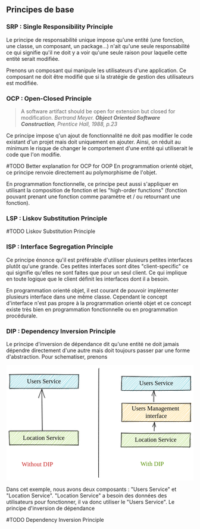## Principes de base

### SRP : Single Responsibility Principle

Le principe de responsabilité unique impose qu'une entité (une fonction, une classe, un composant, un package...) n'ait qu'une seule responsabilité ce qui signifie qu'il ne doit y a voir qu'une seule raison pour laquelle cette entité serait modifiée. 

Prenons un composant qui manipule les utilisateurs d'une application. Ce composant ne doit être modifié que si la stratégie de gestion des utilisateurs est modifiée. 

### OCP : Open-Closed Principle
> A software artifact should be open for extension but closed for modification.
*Bertrand Meyer. __Object Oriented Software Construction__, Prentice Hall, 1988, p.23*

Ce principe impose q'un ajout de fonctionnalité ne doit pas modifier le code existant d'un projet mais doit uniquement en ajouter. Ainsi, on réduit au minimum le risque de changer le comportement d'une entité qui utiliserait le code que l'on modifie. 

#TODO Better explanation for OCP for OOP
En programmation orienté objet, ce principe renvoie directement au polymorphisme de l'objet. 

En programmation fonctionnelle, ce principe peut aussi s'appliquer en utilisant la composition de fonction et les "high-order functions" (fonction pouvant prenant une fonction comme paramètre et / ou retournant une fonction).



### LSP : Liskov Substitution Principle
#TODO Liskov Substitution Principle
### ISP : Interface Segregation Principle
Ce principe énonce qu'il est préférable d'utiliser plusieurs petites interfaces plutôt qu'une grande. Ces petites interfaces sont dites "client-specific" ce qui signifie qu'elles ne sont faites que pour un seul client. Ce qui implique en toute logique que le client définit les interfaces dont il a besoin. 

En programmation orienté objet, il est courant de pouvoir implémenter plusieurs interface dans une  même classe. Cependant le concept d'interface n'est pas propre à la programmation orienté objet et ce concept existe très bien en programmation fonctionnelle ou en programmation procédurale. 

### DIP : Dependency Inversion Principle
Le principe d'inversion de dépendance dit qu'une entité ne doit jamais dépendre directement d'une autre mais doit toujours passer par une forme d'abstraction. Pour schematiser, prenons 

<svg version="1.1" xmlns="http://www.w3.org/2000/svg" viewBox="0 0 612 377.1996585551649" width="612" height="377.1996585551649">
  <!-- svg-source:excalidraw -->
  
  <defs>
    <style>
      @font-face {
        font-family: "Virgil";
        src: url("https://excalidraw.com/Virgil.woff2");
      }
      @font-face {
        font-family: "Cascadia";
        src: url("https://excalidraw.com/Cascadia.woff2");
      }
    </style>
  </defs>
  <rect x="0" y="0" width="612" height="377.1996585551649" fill="#ffffff"></rect><g stroke-linecap="round" transform="translate(10.5 31.214485467225245) rotate(0 112.5 22.5)"><path d="M0 0 C0 0, 0 0, 0 0 M0 0 C0 0, 0 0, 0 0 M-0.56 6.87 C1.7 4.19, 2.56 3.5, 5.41 -0.14 M-0.12 6.13 C1.67 3.83, 3.29 1.75, 4.74 -0.01 M1.3 10.94 C3.61 7.59, 5.91 5.08, 9.66 -0.02 M-0.38 12.67 C3.74 8.11, 7.74 3.89, 9.89 0.73 M0.24 19.63 C6.52 10.5, 11.87 6.04, 13.67 -0.34 M-0.9 18.86 C3.04 13.82, 8.11 8.32, 16.51 1.22 M2.15 25.64 C4.14 18.96, 11.88 12.7, 20.58 0.85 M0.24 24.08 C4.86 19.72, 8.18 13.44, 21.94 -0.53 M-1.29 31.97 C3.79 25.43, 11.1 18.68, 26.17 1.39 M0.94 30.27 C5.87 22.94, 11.68 16.64, 26.32 -0.71 M1.64 38.18 C8.63 27.79, 15.85 17.49, 31.47 -0.43 M0.27 37.16 C12.47 21.95, 25.45 7.27, 31.14 -0.42 M-1.43 41.84 C15.41 26.81, 26.91 11.02, 36.91 1.63 M1.06 43.51 C9.93 31.07, 20.72 18.09, 37.49 0.28 M0.61 47.93 C18.62 30.66, 32.96 11.26, 41.06 -0.87 M1.63 46.88 C11.94 35.97, 21.07 24.28, 42.08 -0.82 M5.88 46.05 C16.26 37.44, 27.27 25.45, 46.96 0.51 M6.51 46.14 C22.28 29.28, 36.68 12.89, 47.64 -0.33 M13.87 46.4 C26.8 31.58, 42.39 15.66, 52.95 0.37 M12.9 45.85 C24.72 31.86, 37.4 16.31, 52.96 -0.47 M15.52 48.85 C24.76 35.73, 34.84 27.44, 58.98 -0.96 M17.95 46.66 C26.35 36.14, 36.16 26.91, 57.31 0.75 M23.47 46.5 C33.65 34.21, 47.15 20.17, 65.42 -0.06 M23.16 47.14 C32.15 34.8, 42.84 24.42, 64.42 0.23 M27.7 47.3 C40.68 33.37, 49.6 22.57, 67.35 1.06 M27.13 46.84 C44.73 28.31, 60.9 9.59, 68.95 -0.34 M35.64 46.22 C42.26 33.62, 55.46 24.34, 73.41 0.37 M33.91 46.8 C43.28 36.47, 50.4 26.15, 74.48 0.19 M40.54 46.77 C48.15 33.39, 61.72 22.16, 80.07 -0.74 M38.47 46.31 C55.43 29.31, 71.09 10.21, 79.95 0.34 M46.25 48.36 C61.54 28.1, 74.13 9.3, 86.49 0.01 M43.62 46.72 C57.48 30.48, 73.17 13.98, 85.64 0.66 M47.53 47.78 C60.37 36.61, 69.06 24.13, 88.8 1.18 M49.52 46.24 C62.43 31.93, 72.81 18.17, 89.62 -0.4 M54.85 46.59 C68.19 34.34, 78.09 17.68, 94.91 -0.93 M54.65 45.64 C67.03 32.94, 78.67 19.89, 95.77 0.21 M58.76 48.63 C74.57 31.92, 84.27 18.52, 98.86 -0.82 M59.24 47.14 C68.55 37.96, 76.82 27.79, 100.18 0.03 M66.64 47.39 C79.04 29.72, 91.57 15.08, 107.58 1.59 M66.28 46.11 C74.83 36.56, 83.17 27.37, 107.18 -0.25 M71.02 47.5 C81.03 35.47, 91.46 23.37, 111.23 0.48 M70.98 45.87 C85.91 28.81, 99.07 12.36, 111.77 -0.91 M74.45 48.11 C85.59 33.48, 97.59 20.28, 117.38 2.23 M75.73 45.49 C86.92 34.43, 95.75 22.82, 116.96 0.26 M81.74 48.4 C92.48 34.34, 100.22 20.95, 120.55 1.15 M81.56 46.57 C90.9 36.34, 99.08 24.96, 121.48 0.04 M88.82 46.95 C99.71 31.63, 109.03 19.14, 125.85 1.19 M87.13 47 C94.85 35.54, 105.07 24.23, 126.57 0.79 M91.01 47.2 C105.67 29.54, 118.68 14.86, 133.1 0.09 M92.18 45.76 C99.87 38.25, 108.81 28.38, 132.28 -1.02 M95.88 44.92 C110.94 30.52, 124.47 14.94, 137.19 -1.18 M96.53 46.68 C111.01 30.61, 126.09 13.68, 136.94 -0.02 M103.56 45.6 C113.33 34.42, 121.5 23.75, 144.83 1.05 M103.49 47.26 C116.69 30.69, 129.24 16.55, 144.1 -0.17 M107.48 47.91 C121.55 32.78, 132.07 18.64, 146.93 -1.46 M108.91 46.39 C121.39 32.06, 133.33 18.07, 148.06 0.05 M114.79 45.14 C122.92 34.8, 133.05 24.74, 155.34 -1.38 M112.56 47.21 C128.24 30.23, 144.03 11.83, 154.77 -0.64 M119.09 44.63 C128.14 38.57, 135.04 29.8, 159.24 1.61 M119.17 46.82 C134.14 28.45, 147.28 13.1, 159.36 0.54 M124.77 45.22 C135.49 29.73, 149.88 14.88, 165.89 0.24 M123.86 47.1 C137.41 31.83, 150.81 15.56, 165.05 0.14 M127.18 45.4 C138.44 31.52, 152.61 20.44, 168.97 1.14 M128.47 47.24 C140.26 35.1, 151.26 20.36, 168.67 -0.68 M136.2 45.06 C145.6 35.29, 156.5 19.65, 173.4 0.2 M134.3 46.74 C147.47 31.36, 159.51 17.27, 175.61 -0.42 M137.85 45.12 C153.75 31.58, 165.72 18.24, 179.61 0.09 M139.87 47.49 C154.37 28.57, 171.57 11.88, 179.27 -0.41 M144.44 45.74 C153.81 37.51, 162.38 25.14, 184.43 1.61 M144.22 47.26 C159.17 30.59, 171.22 15.72, 186.06 -1.08 M148.89 45.79 C165.61 28.03, 182.73 8.83, 189.31 1.24 M149.37 47.51 C161.96 32.39, 175.45 18.84, 190.85 0.88 M155.53 48.2 C168.31 29.56, 183.37 13.27, 197.21 -1.55 M156.35 46.13 C165.78 35.92, 175.3 22.97, 195.93 0.23 M162.42 47.5 C170.23 37, 181.06 26.58, 200.87 1.24 M161.57 47.29 C170.24 36.11, 179.84 24.96, 200.5 0.04 M168.15 47.18 C178.62 34.97, 190.95 21.75, 207.62 1.52 M166.87 46.15 C183.36 27.21, 200.05 9.75, 207.65 -0.6 M170.18 47.19 C182.76 32.15, 194.21 17.66, 211.75 0.58 M171.96 46.68 C182.89 34.79, 191.88 22.46, 211.77 0.26 M175.62 45.31 C189.37 29.9, 202.83 13.54, 219.22 0.49 M176.38 46.43 C186.88 34.41, 197.88 22.95, 217.59 -0.84 M183.58 48.64 C192.13 34.08, 205.65 19.62, 224.07 1.58 M181.98 46.33 C191.59 34.23, 202.36 21.95, 221.6 0.06 M187.95 47.03 C194.25 35.58, 203.79 26.43, 227.87 -0.64 M186.88 47.42 C200.26 31.68, 212.24 17.39, 227.74 1.57 M191.71 48.48 C201.11 33.17, 215.53 23.2, 228.04 5.96 M191.97 46.72 C205.02 32.25, 218.61 17.17, 226.82 7.8 M197.78 44.64 C203.83 38.31, 212.31 26.59, 225.9 13.28 M198.83 45.91 C203.23 40.01, 208.73 33.76, 226.76 13.81 M203.29 46.18 C207.91 40.01, 212.52 34.57, 227.72 18.72 M202.22 47.18 C212.12 37.46, 219.84 26.98, 226.83 18.66 M210.41 48.27 C215.41 39.95, 220.61 31.75, 226.32 24.37 M208.07 45.99 C216.52 38.55, 223.23 30.7, 227.3 25.02 M212.69 46.04 C217.09 41.53, 220.01 38.41, 227.14 31.18 M213.91 46.85 C218.22 40.95, 224 35.72, 226.8 32.59 M218.54 47.21 C220.62 44.08, 223.53 42.64, 226.64 38.24 M219.13 46.2 C221.61 44.75, 223.05 41.94, 226.7 38" stroke="#15aabf" stroke-width="0.5" fill="none"></path><path d="M-1.7 0.77 C59.51 0.03, 117.11 0.25, 226.53 0.25 M-0.49 -0.66 C80.35 -2.13, 161.52 -0.79, 225.45 0.11 M226.19 0.13 C226.41 11.09, 226.4 17.55, 223.42 43.08 M224.6 -0.53 C225.22 11.18, 225.67 22.71, 225.17 44.8 M225.56 44.67 C135.86 44.71, 47.47 43.69, 0.29 45.93 M225.46 44.5 C161.19 45.5, 98.31 45.38, 0.62 44.45 M-0.19 43.02 C1.54 30.04, 1.62 10.85, 1.2 -1.13 M0.34 45.31 C0.66 27.25, 0.99 11.38, 0.75 0.7" stroke="#000000" stroke-width="1" fill="none"></path></g><g transform="translate(15.5 41.214485467225245) rotate(0 107.5 12.5)"><text x="107.5" y="18" font-family="Virgil, Segoe UI Emoji" font-size="20px" fill="#000000" text-anchor="middle" style="white-space: pre;" direction="ltr">Users Service</text></g><g stroke-linecap="round" transform="translate(10 215.71448546722524) rotate(0 112.5 22.5)"><path d="M0 0 C0 0, 0 0, 0 0 M0 0 C0 0, 0 0, 0 0 M-0.76 7.02 C1.64 4.89, 2.77 2.63, 5.55 -0.33 M0.08 6.74 C0.62 4.87, 2.5 3.72, 4.93 0.44 M-0.33 13.17 C4.69 10, 5.23 6, 10.1 -0.46 M0.18 11.34 C3.43 8.09, 8.14 3.93, 10.48 0.17 M-1.81 16.48 C3.09 14.87, 7.08 10.47, 14.48 -0.58 M0.52 18.25 C3.22 13.81, 7.94 10.18, 16.36 0.58 M-1.39 23.44 C3.99 17.15, 11.85 9.52, 21.63 -1.2 M0.84 23.17 C7.68 16.3, 13.79 9.27, 22.22 0.53 M-0.1 31.81 C8.39 20.16, 14.05 13.32, 25.01 -1.07 M0.55 30.35 C6.5 23.12, 14 13.37, 25.8 1.15 M0.14 36.4 C11.95 23.82, 21.56 11.05, 32.75 1.8 M0.52 36.37 C6.7 28.82, 12.94 21.45, 32.08 0.4 M-0.19 41.19 C14.25 27.71, 26.89 8.48, 37.72 -0.36 M0.93 42.96 C13.11 27.43, 27.6 11.57, 36.73 0.91 M1.28 46.88 C9.02 35.35, 21.47 24.26, 44.23 -1.55 M2.01 46.71 C15.98 31.78, 27.15 16.51, 43.14 0.59 M8.17 46.21 C17.7 35.59, 29.27 23.53, 46.19 -0.37 M7.88 45.57 C20.5 32.15, 31.16 17.54, 48.01 0.46 M11.64 46.06 C25.74 29.44, 41 16.22, 53.83 -0.56 M12.04 47.05 C27.78 30.56, 41.99 12.85, 52.32 -0.73 M16.27 46.7 C31.06 29.8, 45.7 11.62, 59.84 -1.33 M17.69 46.7 C30.74 30.9, 47.27 13.7, 58.88 -0.7 M22.24 47.38 C32.9 34.16, 43.93 22.42, 62.13 -1.89 M23.23 45.78 C33.81 34.52, 45.07 22.99, 63.37 -0.98 M28.84 46.15 C38.2 33.06, 50.73 21.83, 69.94 0.17 M28.08 46.28 C39.82 33.27, 53.8 17.8, 67.87 0.86 M34.47 46.15 C40.99 37.7, 51.6 28.79, 74.58 0.43 M34.06 47.38 C44.5 35.09, 54.24 22.44, 73.88 -0.14 M36.81 47.18 C54.38 29.57, 68.38 13.12, 79.59 1.21 M37.92 46.14 C54.66 29.35, 70.37 10.65, 79.86 -0.51 M45.56 47.29 C57.09 30.47, 70.07 16.72, 83.45 -0.93 M45.34 47.26 C58.08 31.09, 72.21 14.32, 84.25 0.24 M50.57 46.31 C62.32 28.61, 79.8 12.56, 89.75 -1.5 M49.54 47.78 C64.64 30.62, 79.78 12.59, 89.04 -0.54 M54.58 47.42 C64.77 35.53, 74.04 26.06, 93.88 -0.66 M55.21 46.77 C66.35 34.78, 76.22 22.14, 94.73 0.01 M61.38 48.73 C70.32 36.82, 78.23 24.04, 101.21 -1.56 M59.13 46.12 C70.18 34.43, 81.19 20.98, 99.94 -0.02 M64.47 44.8 C79.54 29.54, 90.8 17.97, 105.82 1.18 M66.14 46.16 C76.39 32.78, 88.4 20.5, 106.38 -0.56 M71.32 46.26 C80.48 34.05, 93.19 20.76, 112.62 -0.94 M69.69 46.5 C81.06 35.22, 90.43 24.16, 110.42 0.16 M75.98 45.33 C93.29 29.77, 107.78 9.74, 115.44 1.97 M75.9 45.61 C91.66 29.08, 107.96 10.6, 115.44 1.01 M79.34 47.4 C92.86 35.77, 102.14 24.38, 122.45 0.05 M82.06 47.68 C93.95 32.75, 105.26 19.64, 122.66 0.03 M85.73 44.58 C101.11 29.83, 116.77 12.57, 127.69 -0.51 M86.64 46.23 C103.14 27.71, 119.45 11.03, 126.94 1.32 M91.21 47.3 C105.45 32.48, 119.1 14.37, 131.04 0.78 M91.89 46.87 C106.72 29.24, 119.85 12.6, 132.17 -0.45 M96.16 45.8 C112.54 30.02, 127.63 12.34, 138.44 -1.6 M97.79 47.02 C111.04 28.97, 125.31 12.31, 137.79 0.68 M101.56 45.76 C113.01 34.3, 124.84 22.65, 142.56 -1.75 M102.67 46.66 C112.96 35.49, 121.11 26.68, 142.8 -0.38 M109.58 45.85 C116.54 36.54, 126.17 25.58, 147.01 1.3 M109.14 45.95 C121.67 28.98, 137.42 13.42, 148.35 1.04 M111.86 45.25 C125.44 34.38, 133.86 18.96, 155.02 1.12 M112.72 46.08 C122.14 36.23, 131.41 26.6, 153.71 -0.97 M118.12 45.28 C126.2 36.67, 138.63 22.68, 157.6 -0.56 M117.79 46.88 C132.08 29.83, 145.63 14.83, 158.84 -0.18 M124.42 44.89 C131.64 36.97, 141.84 23.59, 166.28 -0.28 M124.18 47.59 C136.22 32.49, 148.57 16.62, 164.4 -0.49 M129.11 47.03 C144.43 30.33, 157.63 16.63, 169.24 -1.29 M128.51 47.34 C139.98 35.43, 149.76 23.43, 170.29 0.81 M136.39 46.44 C147.27 34.68, 157.65 21.33, 176.04 0.01 M134.03 46.07 C144.25 36.76, 152.49 27, 175.68 0.71 M137.7 47.46 C153.68 30.27, 166.93 14.39, 181.79 1.66 M139.39 46.55 C153.98 29.89, 169.3 11.9, 179.56 -0.75 M145.78 48.34 C158.07 32.78, 170.38 21.12, 183.85 1.64 M145.07 45.81 C155.78 32.59, 167.19 19.53, 184.73 -0.81 M148.89 46.82 C164.26 29.18, 179.19 11.47, 189.99 1.51 M150.85 46.88 C163.31 33.76, 173.79 19.55, 190.35 0.79 M157.43 47.68 C170.68 28.16, 184.49 11.64, 195.1 -0.1 M154.92 47.52 C164.1 37.7, 171.19 27.44, 196.01 -0.54 M162.2 48.28 C173.89 32.53, 190.49 14.08, 201.38 0.12 M161.32 45.9 C175.61 29.76, 190.64 10.2, 202.18 0.52 M165.02 46.19 C180.58 28.74, 195.42 12.08, 207.03 -0.28 M167.05 47.36 C178.86 30.87, 191.01 17.48, 206.33 -1.08 M172.99 48.67 C183.95 33.37, 192.91 22.56, 210.39 2.03 M171.54 46.08 C185.14 31.07, 198.6 15.11, 211.4 -0.06 M177.09 48.27 C189.36 30.9, 207.18 14.21, 218.7 -2.28 M177.73 45.87 C190.56 33.04, 202.69 17.85, 217.84 -1.09 M182.46 48.44 C192.6 32.17, 207.76 19.71, 224.25 0.4 M181.58 47.82 C197.19 28.91, 213.02 11.02, 222.17 -0.04 M187.01 46.99 C200.14 32.32, 211.19 17.71, 227.74 1.65 M187.09 47.05 C197.66 34.46, 209.41 20.28, 227.68 1.2 M191.66 45.75 C201.56 34.78, 214.07 25.19, 226.5 6.62 M191.85 46.44 C203.89 34.8, 212.94 22.9, 226.95 7.48 M199 46.05 C205.88 34.83, 212.9 26.3, 226.37 15.25 M198.07 47.3 C206.88 36.37, 217.12 25.71, 227.12 13.77 M203.49 46.37 C212.04 38.37, 217.57 29.8, 226.7 18.17 M204.08 47.17 C208.33 40.21, 213.97 33.66, 227.19 20.24 M210.12 45.82 C213.91 42.43, 220.48 33.06, 225.71 26.01 M209.43 46.45 C215.6 39.45, 221.94 33.02, 226.77 25.66 M212.66 45.77 C216.66 42.08, 221.14 40.49, 226.57 29.67 M214.33 46.19 C217.33 44.24, 219.81 39.92, 226.48 30.9 M219.9 45.78 C222.09 44.56, 223.6 42.27, 227.14 37.97 M219.07 46.56 C221.72 43.41, 225.05 40.59, 227.09 38.36" stroke="#82c91e" stroke-width="0.5" fill="none"></path><path d="M0.42 -1.29 C79.98 -2.44, 158.82 -2.98, 223.81 -1.14 M0.51 0.37 C54.06 0.42, 107.38 0.25, 225.35 -0.5 M224.17 1.29 C223.72 12.35, 224.52 22.66, 225.13 46.38 M225.99 0.82 C225.61 9.91, 225.91 18.09, 225.22 45.61 M225.64 46 C178.09 44.93, 132.37 44.51, 0.22 43.93 M225.64 44.33 C138.26 44.78, 49.35 44.47, 0.49 45.31 M1.88 46.28 C-0.27 33.02, 0.54 22.81, -1.49 -0.58 M0.83 44.04 C-0.44 29.19, -0.79 12.72, -0.36 0.91" stroke="#000000" stroke-width="1" fill="none"></path></g><g transform="translate(15 225.71448546722524) rotate(0 107.5 12.5)"><text x="107.5" y="18" font-family="Virgil, Segoe UI Emoji" font-size="20px" fill="#000000" text-anchor="middle" style="white-space: pre;" direction="ltr">Location Service</text></g><g stroke-linecap="round"><g transform="translate(118.36535111448174 214.21448546722524) rotate(0 -1.3529669379995113 -67.8167938590236)"><path d="M0.01 0.11 C-0.28 -22.3, -1.64 -111.27, -2.1 -133.75 M-1.44 -0.87 C-1.8 -23.73, -2.37 -113.58, -2.72 -135.75" stroke="#000000" stroke-width="1" fill="none"></path></g><g transform="translate(118.36535111448174 214.21448546722524) rotate(0 -1.3529669379995113 -67.8167938590236)"><path d="M8.03 -106.61 C5.25 -115.21, 0.69 -123.94, -0.93 -134.2 M6.94 -108.1 C4.1 -115.38, 1.76 -124.65, -2.41 -135.47" stroke="#000000" stroke-width="1" fill="none"></path></g><g transform="translate(118.36535111448174 214.21448546722524) rotate(0 -1.3529669379995113 -67.8167938590236)"><path d="M-12.49 -106.4 C-9.77 -115.06, -8.83 -123.85, -0.93 -134.2 M-13.58 -107.89 C-10.45 -115.37, -6.84 -124.71, -2.41 -135.47" stroke="#000000" stroke-width="1" fill="none"></path></g></g><g stroke-linecap="round" transform="translate(376.75 37.464485467225245) rotate(0 112.5 22.5)"><path d="M0 0 C0 0, 0 0, 0 0 M0 0 C0 0, 0 0, 0 0 M-0.2 6.23 C0.8 4.43, 2.54 3.93, 4.77 -0.43 M0 6.21 C1.27 4.24, 3.06 1.98, 4.86 0.57 M-1.26 12.27 C4.01 10.03, 5.79 5.95, 9.76 1.55 M-0.2 12.68 C4.53 7.76, 7.66 3.25, 9.99 -0.3 M-1.8 19.71 C4.57 9.76, 11.9 2.71, 16.24 1.85 M0.14 18.48 C4.51 12.64, 8.78 8.11, 16.53 1.16 M1.75 24.17 C6.4 17.5, 10.99 12.2, 19.46 -1.21 M0.66 23.65 C8.73 14.89, 14.2 6.62, 21.11 0.09 M0.08 32.44 C5.98 25.08, 12.52 16.47, 26.81 1.08 M-0.75 30.9 C9.66 20.34, 18.69 9.37, 26.38 0.79 M-1.01 36.09 C8.88 29.03, 15.25 18.81, 31.34 0.09 M0.2 35.92 C11.42 24.29, 21.84 11.47, 32.57 -0.89 M0.64 43.26 C8.19 34.46, 16.29 23.26, 35.94 -0.3 M-0.17 41.69 C11.3 27.6, 23.78 14.95, 36.83 1.16 M1.09 46.07 C9.28 36.24, 20.42 26.85, 42.06 -0.32 M1.27 47.17 C14.97 31.89, 27.43 18.43, 42.16 -0.9 M7.85 47.81 C14.99 36.67, 25.45 25.9, 46.09 1.21 M8.09 46.88 C21.27 29.7, 35.32 13.61, 46.92 -0.07 M12.28 44.92 C21.76 36.2, 34.11 21.59, 52.15 -1.79 M11.88 46.22 C27.55 28.82, 43.17 11.4, 53.75 -0.73 M17.54 46.14 C26.19 36.74, 37.52 24.92, 56.39 -1.08 M18.38 46.92 C32.31 31.24, 47.16 14.15, 59.1 0.13 M23.02 45.92 C39.85 27.46, 53.43 11.17, 63.82 1.18 M23.01 45.84 C33.15 34.57, 43.42 21.67, 64.13 0.68 M29.82 48.15 C41.04 32.44, 53.64 17.83, 68.61 2.01 M28.58 47.05 C40.9 30.87, 55.41 14.65, 68.24 1.09 M34.97 48.35 C47.87 32.39, 62.8 13.25, 74.91 0.93 M34.6 47.3 C45.01 34.03, 55.06 21.93, 74 -0.79 M37.74 45.07 C51.51 32.83, 63.93 18.25, 81.17 1.5 M37.8 47.84 C49.59 33.58, 61.67 20.22, 78.64 -0.53 M42.42 45.35 C56.19 36.17, 63.6 22.88, 84.94 -1.35 M44.02 47.2 C56.82 32.11, 68.94 19.58, 85 0.57 M48.69 48.19 C67.17 29.82, 80.87 11.74, 91.17 0.24 M48.74 46.95 C58.86 35.18, 69.12 22.71, 91.02 0.29 M54.35 45.92 C69.82 29.44, 82.64 17.34, 97.06 -1.63 M55.03 46.49 C71.81 28.24, 87.39 9.81, 94.68 -0.72 M61.72 47.69 C77.48 27.57, 93.3 9.89, 100.35 -1.07 M60.02 46.85 C72.39 33.28, 83.93 20.05, 101.52 -0.15 M64.37 44.88 C74.22 35.62, 81.45 28.07, 108.11 0.96 M64.85 47.43 C76.46 34.32, 85.54 22.95, 105.53 -0.28 M69.51 46.55 C82.69 33.42, 93.62 21.78, 113.1 -1.87 M71.17 45.83 C84.19 29.76, 98.32 15.46, 110.7 0.82 M76.75 44.89 C91.65 26.56, 109.4 10.51, 117.89 -1.1 M77.09 46.6 C87.14 33.26, 96.55 21.79, 117.27 -0.17 M80.43 46.63 C92.34 34.09, 104.36 21.57, 122.48 0.23 M81.66 47.03 C94.1 33.12, 106.2 17.04, 122.54 -0.83 M88.43 46.48 C102.27 29.39, 116.52 10.64, 125.87 -0.76 M86.81 45.92 C97.83 33.21, 109.11 19.77, 126.55 1.11 M92.48 46.61 C105.5 32.62, 118.13 16.77, 132.21 -0.55 M91.87 47.39 C100.87 37.18, 108.17 27.85, 133.46 -0.78 M98.98 46.01 C111.59 28.88, 124.58 13.58, 137.16 2.14 M97.48 45.64 C107.6 34.56, 118.45 22.45, 137.96 0.18 M103.32 48.01 C112.39 33.32, 123.24 24.6, 142.64 -0.13 M102.1 46.72 C118.39 28.44, 134.13 11.23, 143.27 0.59 M108.66 45.66 C119 31.46, 132.07 16.54, 147.21 -0.15 M107.97 45.33 C117.43 33.73, 127.64 23.18, 147.64 0.71 M112.28 45.22 C128.15 29.78, 145.97 11.13, 152.81 1.42 M113.58 46.62 C127.32 30.7, 139.88 14.23, 154.24 -0.74 M120.36 47.51 C129.33 30.8, 141.56 16.72, 159.14 -0.53 M119.62 46.9 C133.46 28.47, 148.78 12.07, 159.69 1.21 M122.32 47.45 C137.69 29.75, 150.57 17.08, 166.4 -2.14 M123.46 47.53 C136.02 33.36, 147.28 18.36, 164.02 0.52 M128.98 48.18 C136.92 34.2, 148 23.33, 169.68 0.92 M128.48 46.33 C145.34 29.63, 159.51 10.41, 169.12 0 M134.1 44.76 C150.98 31.33, 163.53 11.8, 173.73 -1.2 M133.81 45.72 C150.38 29.68, 165.47 9.99, 174.72 -0.01 M138.04 45.9 C148 38.02, 160.46 26.74, 179.27 -1.01 M139.04 47.68 C149 37.39, 156.68 27.22, 180.86 0.24 M143.88 46.06 C158.98 32.57, 168.63 19.65, 185.81 -0.3 M144.61 46.29 C157.75 31.42, 172.56 17, 185.85 0.62 M149.76 47 C162.24 32.58, 172.61 21.27, 189.97 1.31 M149.22 46.57 C166.44 29.31, 182.27 9.88, 190.76 0.93 M157.63 45.11 C165.43 37.41, 175.35 23.92, 196.28 -0.16 M154.8 46.17 C168.61 33.38, 179.94 19.22, 195.35 -0.32 M161.65 44.91 C176.32 30.09, 193.67 12.07, 199.51 -1.66 M160.01 46.23 C169.48 37.72, 176.79 27.57, 200.58 -0.12 M164.94 46.48 C179.2 31.27, 191.04 16.37, 207.45 0.37 M167.19 47.11 C179.18 32.69, 190.38 18.49, 206.57 -0.21 M171.91 46.89 C179.49 38.05, 187.85 27.64, 211.27 1.4 M171.83 47.21 C185.6 30.77, 199.2 13.82, 211.04 0.74 M177.07 47.63 C187.78 34.09, 198.01 21.71, 216.28 -1.73 M177.54 46.7 C191.29 28.23, 208.19 9.99, 217.3 -0.13 M181.36 48.05 C194.99 32.93, 204.64 20.74, 224.29 0.64 M181.53 46.36 C191.92 35.43, 201.04 23.7, 222.73 -0.03 M188.94 44.82 C202.54 30.96, 215.12 13.33, 227.07 1.89 M187.55 47.34 C202.06 30.59, 218.08 12.86, 227.43 1.7 M191.5 45.35 C200.75 33.92, 212.4 23.86, 224.7 6.61 M193.38 45.9 C199.19 38.51, 206.53 30.22, 226.65 7.43 M197.11 47.2 C207.96 32.94, 216.16 25.09, 227.57 15.7 M197.8 47.26 C204.87 39.65, 210.19 31.99, 226.05 13.68 M202.48 47.57 C210.39 39.04, 216.73 28.61, 227.49 18.13 M204.06 46.35 C211.54 36.27, 221.57 26.17, 226.87 19.23 M209.82 46.71 C214.41 41.07, 221.03 32.9, 225.21 24.13 M208.82 45.55 C212.38 42.24, 216.95 37.4, 226.7 25.65 M215.11 45.36 C218.25 42.07, 219.6 38.61, 226.59 33.36 M213.68 47.56 C217.37 42.14, 221.16 37.64, 227.72 31.79 M220.26 47.34 C221.96 44.48, 225.07 40.57, 226.79 37.09 M219.78 46.75 C221.99 43.56, 224.58 39.94, 226.41 38.35" stroke="#15aabf" stroke-width="0.5" fill="none"></path><path d="M0.79 -1.08 C75.21 0.79, 151.58 1.42, 225.67 0.63 M-0.68 -0.28 C46.76 0.86, 92.61 2.5, 225.64 -0.77 M223.43 1.03 C225.68 19.17, 223.55 35.87, 224.44 43.94 M224.86 -0.79 C226.13 9.23, 225.03 18.88, 225.9 45.25 M223.3 43.94 C138 46.04, 52.12 44.69, 0.81 45.54 M224.23 44.85 C161.59 45.99, 98.95 46.12, 0.25 45.83 M-1.88 45.64 C-1.25 31.07, -1.64 16.84, 1.89 0.48 M0.28 44.19 C0.04 29.14, 0.8 11.52, -0.73 -0.43" stroke="#000000" stroke-width="1" fill="none"></path></g><g transform="translate(381.75 47.464485467225245) rotate(0 107.5 12.5)"><text x="107.5" y="18" font-family="Virgil, Segoe UI Emoji" font-size="20px" fill="#000000" text-anchor="middle" style="white-space: pre;" direction="ltr">Users Service</text></g><g stroke-linecap="round" transform="translate(375.25 221.96448546722524) rotate(0 112.5 22.5)"><path d="M0 0 C0 0, 0 0, 0 0 M0 0 C0 0, 0 0, 0 0 M-0.4 5.8 C1.61 5, 2.46 2.23, 5.26 0.06 M-0.5 6.27 C1.23 4.06, 3.04 2.64, 4.77 0.41 M1.46 12.95 C3.53 8.63, 4.9 7.25, 11.51 0.89 M0.87 11.98 C2.79 8.84, 4.48 6.02, 11.27 0.18 M-1.37 16.71 C5.47 10.3, 11.31 7.6, 15.78 1.45 M-0.23 18.22 C3.79 13.9, 10.04 8.56, 14.85 0.7 M1.8 22.82 C7.11 16.49, 9.47 10.06, 22.34 -0.63 M1.23 23.56 C6.7 15.28, 15.06 7.03, 20.44 0.54 M0.45 31.85 C11.09 18.26, 20.19 8.42, 27.33 1.62 M0.57 30.78 C5.86 24.26, 11.01 18.63, 25.54 -0.56 M1.2 37.28 C7.75 27.13, 14.16 20.15, 32.82 0.27 M0.35 37.17 C9.76 25.62, 20.85 12.71, 31.09 -1.07 M-0.31 43.46 C7.51 32.33, 14.93 23.61, 37.36 0.24 M-0.61 41.63 C14.46 26.45, 28.97 10.66, 36.11 0.17 M0.17 47.05 C18.42 29.8, 33.57 9.78, 42.8 0.65 M2.39 46.42 C13.1 35.09, 23.22 20.98, 41.6 0.67 M7.05 46.18 C20.46 31.6, 28.72 20.79, 48.57 -1.67 M6.71 45.68 C15.64 34.9, 25.21 24.34, 47.1 0.18 M11.2 48.46 C26.68 30.65, 38.75 14.03, 54.54 1.19 M12.84 45.77 C22.43 35.77, 30.79 26.17, 52.58 -0.65 M16.08 48.09 C29.41 34.11, 39.5 18.5, 59.3 -0.28 M17.62 47.72 C26.83 36.66, 36.71 25.41, 58.97 -0.39 M23.98 45.3 C33.23 34.16, 45.63 22.27, 62.99 0.39 M22.7 47.08 C37.88 28.88, 54.39 12.23, 64.08 -0.11 M27.64 48.09 C40.52 32.46, 55.75 16.09, 69.57 1.1 M27.28 46.89 C40.82 31.47, 53.53 17.71, 69.11 0.42 M34.4 48.37 C50.97 26.63, 65.01 11.62, 73.72 0.62 M34.42 46.25 C43.5 34.49, 53.37 22.17, 74.58 -0.48 M38.52 47.43 C48.24 36.6, 60.63 25.77, 79.04 2.01 M38.55 47.11 C54.95 28.9, 69.13 10.53, 78.82 -0.61 M45.99 47.34 C54.49 33.56, 65.71 21.53, 84.98 -1.92 M44.37 46.01 C56.91 32.9, 69.14 18.72, 85.95 -1.16 M50.84 48.43 C64.06 30.82, 81.2 11.62, 89.04 -1.19 M48.38 46.9 C60.96 32.06, 75.06 18.94, 90.33 -0.87 M55.95 44.69 C65.79 36.31, 77.13 21.59, 97.66 0.81 M55.82 46.9 C66.99 33.53, 77.69 18.8, 96.52 -1.27 M61.38 45.26 C70.15 35.05, 77.28 24.83, 100.52 -1.26 M60.15 47.1 C72.96 32.39, 87.27 16.22, 99.78 -0.91 M65.14 45.78 C78.58 31.75, 96.82 14.61, 105.33 -1.28 M66 46.31 C79.69 29.67, 94.15 12.82, 106.01 -0.57 M71.56 45.94 C82.15 35.02, 93.57 20.95, 112.15 1.83 M70.66 45.88 C83.63 33.03, 95.84 18.01, 112.25 0.54 M76.05 44.8 C90.03 33.27, 102.12 17.22, 115.54 2.27 M77.04 45.45 C88.28 31.36, 102.36 16.46, 115.93 0.26 M81.47 46.33 C92.94 34.68, 102.16 23.85, 122.19 -0.98 M81.13 47.74 C91.99 32.75, 105.09 18.92, 122.72 -0.44 M86.86 46.77 C96.29 33.13, 106.98 20.55, 126.46 1.55 M86.98 46.34 C102.58 28.17, 117.37 11.9, 127.17 -0.42 M91.85 48.12 C105.42 31.07, 120.12 13.21, 130.6 -1.97 M92.19 46.5 C101.88 34.15, 114.03 21.31, 133.11 0.1 M97.39 45.56 C110.47 29.85, 126.16 14.47, 136.97 0.73 M96.82 46.86 C106.51 36.38, 117.37 24.17, 137.07 0.38 M102.11 44.88 C111.54 37.3, 119.97 25.47, 144.97 1.47 M102.91 46.3 C111.4 37.63, 119.63 28.01, 143.26 0.91 M107.11 45.9 C122.09 28.78, 135.81 12.96, 147.25 1.08 M107.43 45.68 C122.06 30.55, 136.71 13.77, 149.05 0.19 M112.3 47.98 C126.79 33.68, 136.91 20.24, 154.58 0.78 M113.77 46.64 C125.58 30.81, 139.81 15.64, 153.93 0.55 M117.16 45.35 C130.41 29.42, 146.49 13.35, 160.13 -0.31 M118.65 45.35 C130.85 31.86, 143.14 19.55, 158.96 0.89 M125.12 44.65 C138.63 31.49, 152.39 14.2, 164.32 -1.77 M123.68 47.32 C137.28 29.43, 151.82 14.36, 163.78 0.46 M127.67 45.06 C140.26 32.16, 151.17 21.92, 171.1 -0.46 M129.57 47.94 C143.93 28.92, 159.95 10.96, 170.06 -0.33 M135.95 47.99 C142.56 35.74, 150.67 25.79, 176.78 0.95 M134.96 47.48 C144.45 34.9, 153.95 24.56, 174.44 -0.14 M138.39 48.79 C150.67 38.3, 157.18 24.99, 178.32 -0.6 M140.14 47.15 C149.25 35.23, 160.24 23.85, 180.04 0.07 M146.82 46.91 C160.78 29.43, 177.75 9.38, 186.18 -1.1 M144.37 46.59 C158.49 33.29, 169.97 19.22, 185.41 -1.18 M150.78 45.37 C163.58 31.32, 176.12 17.3, 192.59 -0.07 M150.32 47.71 C161.7 33.97, 172.96 21.98, 190 0.93 M156.39 48.17 C167.87 32.63, 178.02 20.6, 196.4 -1.1 M156.08 47.42 C166.13 35.33, 176.43 22.05, 197.14 -0.76 M160.59 47.74 C172.66 35.93, 179.49 21.5, 199.37 1.61 M161.6 47.46 C175.88 29.91, 190.03 12.63, 201.48 -0.55 M166.01 46.38 C180.34 28.97, 197.22 12.5, 206.98 -1.39 M166.67 47.12 C180.88 28.73, 196.82 10.27, 206 -0.16 M171.24 47.69 C184.18 31.84, 196.51 18.2, 212.77 -1.24 M171.41 47.08 C186.41 28.07, 201.2 11.61, 211.44 0.12 M177.67 46 C192.42 28.15, 204.95 11.03, 219.12 0.53 M176.18 46.13 C192.4 28.23, 206.21 12.2, 217.28 -0.83 M183.8 45.83 C197.85 28.48, 214.2 12.13, 221.58 1.55 M182.1 47.03 C192.35 34.38, 204.51 21.32, 223.24 -0.19 M188.02 47.32 C195.39 35.64, 206.43 25.59, 228.36 -0.5 M187.02 47.22 C197.72 35.24, 206.78 25.09, 226.88 2.11 M190.99 45.64 C203.47 35.11, 212.34 21.3, 224.66 5.55 M191.96 46.64 C204.9 31.82, 217.77 17.56, 227.12 8.21 M198.37 44.48 C208.02 35.06, 221.69 22.54, 224.68 15.52 M199.07 46.5 C205.76 37.15, 212.57 29.08, 226.4 13.7 M203.2 47.43 C211.57 34.68, 222.08 24.36, 228.72 19.6 M202.16 47.06 C209.67 39.67, 217.22 30.15, 226.93 18.81 M208.67 47.47 C214.68 39.84, 217.55 32.8, 224.73 25.56 M208.6 46.4 C213.44 41.41, 216.98 36.97, 226.39 25.88 M214.47 46.36 C215.34 43.41, 220.17 40.72, 226.44 32.87 M213.84 46.25 C217.31 42.02, 221.21 39.2, 227.24 30.9 M219.5 47.31 C222.95 42.87, 225.12 38.87, 227.22 37.04 M219.37 46.53 C222.01 42.74, 224.42 40.52, 226.94 37.61" stroke="#82c91e" stroke-width="0.5" fill="none"></path><path d="M-0.05 0.4 C64 2.24, 126.5 1.85, 223.39 1.4 M0.42 -0.79 C48.14 1.47, 97.06 -0.15, 225.73 -0.81 M226.11 1.85 C223.62 16.52, 224.08 29.54, 223.15 46.98 M225.68 -0.11 C224.53 10.83, 225.84 21.54, 225.81 45.4 M223.83 46 C155.84 43.45, 89.92 44.34, -0.34 45.41 M224.62 45.05 C146.6 44.85, 68.41 45.49, 0.24 45.37 M-1.06 45.85 C-1.02 34.59, 2.31 21.88, 1.25 -1.66 M-0.33 45.45 C0.3 30.57, -0.85 17.41, 0.23 -0.26" stroke="#000000" stroke-width="1" fill="none"></path></g><g transform="translate(380.25 231.96448546722524) rotate(0 107.5 12.5)"><text x="107.5" y="18" font-family="Virgil, Segoe UI Emoji" font-size="20px" fill="#000000" text-anchor="middle" style="white-space: pre;" direction="ltr">Location Service</text></g><g stroke-linecap="round" transform="translate(377 124.71448546722524) rotate(0 112.5 30)"><path d="M0 0 C0 0, 0 0, 0 0 M0 0 C0 0, 0 0, 0 0 M0.12 6.57 C1.6 4.69, 2.1 2.8, 4.87 0.07 M-0.15 6.73 C1.22 5.25, 2.41 3.76, 5.39 0.02 M0.82 11.26 C4.86 9.35, 7.99 3.74, 10.54 -0.02 M-0.06 11.6 C2.52 8.16, 5.55 5.98, 10.36 0.27 M1.76 19.99 C4.02 13.29, 11.64 4.78, 16.47 0.41 M-0.86 18.02 C2.55 13.89, 7.86 10.82, 15.2 -0.24 M-1.38 24.14 C5.89 18.34, 12.78 8.83, 21.36 1.62 M-0.62 24.84 C5.94 17.4, 13.23 10.37, 20.9 0.82 M-1.26 30.49 C8.13 19.98, 16.79 9.09, 24.45 -1.18 M-0.95 30.01 C10.09 18.08, 21.36 5.42, 26.42 1.07 M0.87 36.7 C11.94 22.91, 25.41 10.06, 32.2 1.26 M-1.22 36.09 C7.23 29.58, 13.53 20.92, 32.67 -0.73 M-1.18 43.02 C10.89 30.54, 21.62 19.02, 36.42 1.78 M-0.82 43.1 C13.77 25.75, 28.33 9.9, 35.94 1.12 M-1.06 50.03 C14.65 31.93, 33.61 10.55, 40.98 0.4 M-0.35 48.49 C8.79 37.99, 19.31 26.76, 42.94 -0.05 M2.09 54.97 C20.35 31.18, 37.79 10.06, 47.98 1.86 M0.79 54.61 C11.46 40.26, 22.49 27.13, 48.36 0.5 M2.56 60.57 C22.78 37.76, 42.67 12.46, 52.47 -0.81 M0.55 59.68 C21.58 36.16, 43.09 11.87, 53.87 -0.44 M4.69 60.32 C23.64 41.18, 39.81 22.79, 56.59 -0.71 M5.24 60.25 C25.93 38.32, 44.17 16.58, 57.65 -0.25 M12.51 61.87 C24.5 44.39, 37.86 30.26, 64.3 -1.56 M10.54 60.7 C25.04 43.96, 38.63 28.72, 63.44 0.21 M14.37 59.75 C31.28 45.27, 46.78 26.38, 67.54 -0.06 M16.44 61.2 C37.98 36.46, 57.71 12.62, 68.07 0.32 M22.35 58.99 C36.04 41.9, 49.48 27.37, 72.94 1.61 M22 59.37 C40.36 40.38, 57.7 18.16, 74.48 0.42 M28.47 58.64 C40.46 43.56, 56.42 26.22, 79.98 1.37 M27.91 61.09 C43.01 41.44, 58.48 22.86, 79.24 -0.44 M33.36 61.35 C45.58 43.15, 57.75 28.62, 83.7 0.8 M32.48 60.12 C44.85 43.97, 57.84 30.41, 85.63 0.15 M38.44 60.97 C51.11 45.04, 64.62 29.98, 88.88 -1.25 M38.22 60.93 C56.71 40.3, 73.12 18.51, 89.09 -0.24 M42.64 60.03 C61.74 41.83, 76.45 19.58, 96.73 -1.19 M43.84 60.3 C62.34 36.85, 84.2 11.91, 96.36 -0.23 M46.56 61.39 C69.06 38.21, 90.38 13.77, 99.07 -1.05 M48.79 60.16 C61.45 45.74, 74.37 28.57, 100.89 -0.86 M52.5 62.5 C69.04 39.89, 87.83 23.98, 105.04 -0.94 M52.63 59.94 C67.48 43.03, 82.76 28.14, 105.97 -0.92 M59.94 59.22 C70.18 44.1, 84.72 33.54, 111.23 -1.52 M58.85 59.64 C71.96 44.16, 86.08 29.57, 112.21 0.83 M63.03 59.64 C77.16 46.89, 93.05 30.08, 115.8 0.38 M63.69 61.73 C83.16 37.53, 104.61 14.96, 115.93 1.06 M68.56 60.4 C84.68 41.23, 100.23 23.36, 123.87 1.5 M68.48 60.65 C85.36 41.5, 102.43 21.63, 121.98 -0.12 M74.22 60.25 C86.35 43.56, 102.42 29.87, 127.03 0.02 M75.22 60.53 C91.06 41.81, 106.56 24.79, 127.53 -0.17 M79.23 59.57 C93.94 41.62, 112.12 26.15, 131.36 1.83 M79.56 59.89 C91.21 46.71, 101.29 35.92, 133.45 0.27 M86.56 62.02 C95.31 47.23, 109.49 37.03, 137.6 0.12 M84.4 61.39 C96.42 46.89, 108.87 33.13, 136.88 0.21 M89.6 61.99 C109.34 41.92, 125.34 22.34, 141.88 0.94 M90.83 60.49 C104.68 45.03, 118.06 29.66, 143.19 -0.1 M94.37 62.29 C110.36 45.07, 123.47 28.75, 147.87 -1.25 M95.74 61.26 C106.34 48.87, 117.62 35.42, 148.59 -0.32 M102.18 61.6 C115.31 46.17, 124.88 30.87, 155.49 -2.03 M100.82 61 C115.17 44.66, 130.61 27.18, 154.1 -0.41 M107.83 60.09 C125.62 36.69, 146.99 14.74, 157.08 0.61 M106.09 60.03 C123.62 40.4, 139.74 22.58, 158.12 0.16 M110.31 58.97 C127.91 43.05, 143.03 24.21, 166.08 -0.28 M112.92 60.38 C129.58 38.26, 147.8 17.16, 164.42 0.08 M114.95 62.07 C129.56 47.09, 137.35 36.33, 169.27 -0.93 M117.61 61.51 C132.25 42.58, 148.66 23.08, 168.72 0.96 M124.16 59.36 C140.16 40.68, 161.57 17.46, 175.39 -1.38 M122.34 61.02 C136.38 44.51, 150.71 28.36, 174.7 -0.97 M127.59 60.56 C147.41 38.98, 161.22 20.14, 179.36 2.15 M126.79 60.41 C144.54 41.95, 160.22 23.63, 180.5 -0.15 M132.79 58.66 C146.12 44.85, 157.99 32.39, 186.98 -1.22 M133.11 59.74 C150.8 40.29, 167.21 21.55, 184.83 0.03 M139.45 59.53 C152.35 45.17, 167.58 25.41, 191.1 -1.46 M137.48 61.39 C158.86 38.25, 178.17 15.2, 191.39 -0.02 M142.05 61.43 C162.05 42.48, 177 22.78, 196.29 -2.05 M143.1 60.77 C157.13 43.64, 170.4 28.78, 197.02 -0.41 M148.08 60.62 C167.48 39.01, 185.39 19.59, 203.07 -0.43 M149.8 60.02 C168.41 40.05, 185.68 18.59, 202.13 0.96 M152.68 58.88 C166.87 46.68, 174.68 33.87, 208.57 1.56 M155 60.76 C174.08 37.83, 193.78 15.15, 206.82 0.13 M160.87 61.11 C173.28 44.57, 186.89 31.14, 210.72 1.24 M159.25 59.79 C177.05 39.94, 193.41 21.48, 211.32 -0.2 M166.22 58.87 C181.06 45.32, 192.13 28.46, 216.94 0.66 M165.32 59.8 C185.76 37.27, 204.49 13.05, 218.1 -0.99 M169.05 59.95 C189.67 38.91, 211.3 13.27, 224.33 -1.81 M169.64 61.11 C181.88 46.26, 193.86 32.38, 222.35 -0.07 M174.43 60.68 C186.19 46.38, 202.58 30.86, 227.04 -0.49 M174.76 61.14 C195.31 37.72, 213.86 16.35, 226.74 1.01 M181.7 59.75 C195.18 40.32, 213.61 25.35, 228.46 9.27 M180.1 60.33 C193.92 45.66, 206.42 29.1, 225.92 7.77 M183.88 62 C198.98 45.91, 210.1 31.62, 225.13 12.28 M185.81 61.18 C195.37 47.19, 207.82 35.7, 225.75 14.14 M191.74 60.75 C205.56 45.9, 220.17 30.36, 227.7 21.43 M192.1 60.68 C200.01 48.23, 211.26 38.68, 226.7 19.57 M197.99 61.4 C206.18 50.67, 214.61 38.64, 226.35 26.96 M195.81 61.04 C205.59 50.15, 214.99 39.16, 226.48 26.43 M201.94 58.89 C212.84 49.09, 220.04 39.41, 228.8 32.76 M202.43 59.37 C209.87 51.86, 215.66 43.54, 226.53 31.51 M205.71 61.37 C211.52 57.26, 215.99 50.95, 226.53 37.98 M206.6 60.47 C210.31 56.21, 215.91 50.64, 227.46 37.69 M210.9 59.72 C219.93 53.5, 223.39 46.76, 224.76 45.28 M212.21 60.48 C214.82 57.27, 218.13 54.52, 225.48 43.47 M218.45 59.54 C220.26 57.35, 222.34 54.66, 227.63 50.51 M217.07 59.95 C221.7 56.05, 224.45 52.72, 227.07 50.63 M223.2 60.29 C223.92 59.03, 224.44 58.22, 226.74 56.2 M223.4 60.19 C224.07 59.44, 224.84 58.41, 226.74 56.47" stroke="#fab005" stroke-width="0.5" fill="none"></path><path d="M0.68 -0.62 C61.31 0.62, 125.52 -0.66, 225.43 1.71 M0.7 -0.14 C59.6 2.44, 118.69 1.74, 225.73 -0.55 M223.1 -1.36 C226.5 15, 223.73 26.34, 223.27 59.17 M224.96 0.35 C224.73 13.61, 224.19 29.85, 225.27 59.67 M226.17 58.53 C167.72 60.66, 113.11 59.88, 1.64 58.3 M224.59 59.94 C144.01 58.54, 62.36 59.38, 0.03 60.28 M-0.47 58.6 C2.22 47.11, 0.71 35.96, 0.88 0.83 M-0.58 59.76 C-0.01 35.92, 0.48 11.86, -0.56 0.18" stroke="#000000" stroke-width="1" fill="none"></path></g><g transform="translate(382 129.71448546722524) rotate(0 107.5 25)"><text x="107.5" y="18" font-family="Virgil, Segoe UI Emoji" font-size="20px" fill="#000000" text-anchor="middle" style="white-space: pre;" direction="ltr">Users Management </text><text x="107.5" y="43" font-family="Virgil, Segoe UI Emoji" font-size="20px" fill="#000000" text-anchor="middle" style="white-space: pre;" direction="ltr">interface</text></g><g stroke-linecap="round"><g transform="translate(482.3799950323456 216.21448546722524) rotate(0 0.9985332093960011 -15.1744211319834)"><path d="M0.83 -0.36 C1.02 -5.51, 2.04 -24.94, 2.19 -29.99 M-0.2 -1.6 C-0.26 -6.62, 1.05 -23.76, 1.21 -28.44" stroke="#000000" stroke-width="1" fill="none"></path></g><g transform="translate(482.3799950323456 216.21448546722524) rotate(0 0.9985332093960011 -15.1744211319834)"><path d="M5.11 -14.13 C3.79 -20.2, 1.26 -24.9, 0.86 -29.28 M5.75 -14.29 C4.89 -16.99, 4.03 -21.4, 1.92 -27.86" stroke="#000000" stroke-width="1" fill="none"></path></g><g transform="translate(482.3799950323456 216.21448546722524) rotate(0 0.9985332093960011 -15.1744211319834)"><path d="M-5.17 -14.7 C-2.51 -20.62, -1.06 -25.1, 0.86 -29.28 M-4.52 -14.86 C-2.82 -17.41, -1.1 -21.67, 1.92 -27.86" stroke="#000000" stroke-width="1" fill="none"></path></g></g><g stroke-linecap="round"><g transform="translate(482.45217592022584 119.21448546722524) rotate(0 -0.910987144907935 -17.862573760375383)"><path d="M-0.21 1.13 C-0.39 -5.15, -0.05 -30.68, 0.02 -36.86 M-1.78 0.68 C-2.13 -5.56, -0.74 -30, -0.44 -35.91" stroke="#000000" stroke-width="1" fill="none"></path></g><g transform="translate(482.45217592022584 119.21448546722524) rotate(0 -0.910987144907935 -17.862573760375383)"><path d="M6.48 -17.42 C0.98 -23.79, 0.29 -31.76, 0.32 -35.83 M4.14 -19.18 C2.86 -23.19, 3.28 -26.13, -0.81 -36.41" stroke="#000000" stroke-width="1" fill="none"></path></g><g transform="translate(482.45217592022584 119.21448546722524) rotate(0 -0.910987144907935 -17.862573760375383)"><path d="M-5.74 -18.05 C-6.48 -24.16, -2.42 -31.88, 0.32 -35.83 M-8.08 -19.82 C-6.62 -23.61, -3.46 -26.41, -0.81 -36.41" stroke="#000000" stroke-width="1" fill="none"></path></g></g><g transform="translate(50.5 312.21448546722524) rotate(0 62 12.5)"><text x="0" y="18" font-family="Virgil, Segoe UI Emoji" font-size="20px" fill="#c92a2a" text-anchor="start" style="white-space: pre;" direction="ltr">Without DIP</text></g><g transform="translate(438 310.71448546722524) rotate(0 45 12.5)"><text x="0" y="18" font-family="Virgil, Segoe UI Emoji" font-size="20px" fill="#5c940d" text-anchor="start" style="white-space: pre;" direction="ltr">With DIP</text></g><g stroke-linecap="round"><g transform="translate(302.56182786263525 11.107242733612622) rotate(0 -0.8575206292513755 177.49258654396982)"><path d="M0.06 -1.11 C-0.18 58.44, -0.47 296.56, -0.78 356.09 M-1.36 0.93 C-1.8 60.25, -1.93 295.6, -1.57 354.49" stroke="#000000" stroke-width="1" fill="none"></path></g></g></svg>

Dans cet exemple, nous avons deux composants : "Users Service" et "Location Service". "Location Service" a besoin des données des utilisateurs pour fonctionner, il va donc utiliser le "Users Service". Le principe d'inversion de dépendance 

#TODO Dependency Inversion Principle
